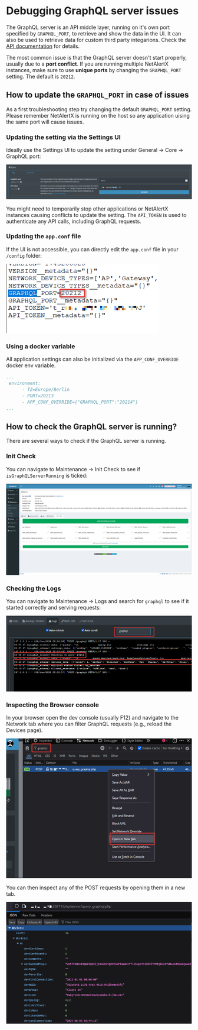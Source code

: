 # Debugging GraphQL server issues

The GraphQL server is an API middle layer, running on it's own port specified by `GRAPHQL_PORT`, to retrieve and show the data in the UI. It can also be used to retrieve data for custom third party integarions. Check the [API documentation](./API.md) for details. 

The most common issue is that the GraphQL server doesn't start properly, usually due to a **port conflict**. If you are running multiple NetAlertX instances, make sure to use **unique ports** by changing the `GRAPHQL_PORT` setting. The default is `20212`.

## How to update the `GRAPHQL_PORT` in case of issues

As a first troubleshooting step try changing the default `GRAPHQL_PORT` setting. Please remember NetAlertX is running on the host so any application uising the same port will cause issues.  

### Updating the setting via the Settings UI

Ideally use the Settings UI to update the setting under General -> Core -> GraphQL port:

![GrapQL settings](./img/DEBUG_GRAPHQL/graphql_settings_port_token.png)

You might need to temporarily stop other applications or NetAlertX instances causing conflicts to update the setting. The `API_TOKEN` is used to authenticate any API calls, including GraphQL requests. 

### Updating the `app.conf` file

If the UI is not accessible, you can directly edit the `app.conf` file in your `/config` folder:

![Editing app.conf](./img/DEBUG_GRAPHQL/app_conf_graphql_port.png)

### Using a docker variable

All application settings can also be initialized via the `APP_CONF_OVERRIDE` docker env variable. 

```yaml
...
 environment:
      - TZ=Europe/Berlin      
      - PORT=20213
      - APP_CONF_OVERRIDE={"GRAPHQL_PORT":"20214"}
...
```

## How to check the GraphQL server is running?

There are several ways to check if the GraphQL server is running.

### Init Check

You can navigate to Maintenance -> Init Check to see if `isGraphQLServerRunning` is ticked:

![Init Check](./img/DEBUG_GRAPHQL/Init_check.png)

### Checking the Logs

You can navigate to Maintenance -> Logs and search for `graphql` to see if it started correctly and serving requests:

![GraphQL Logs](./img/DEBUG_GRAPHQL/graphql_running_logs.png)

### Inspecting the Browser console

In your browser open the dev console (usually F12) and navigate to the Network tab where you can filter GraphQL requests (e.g., reload the Devices page).

![Browser Network Tab](./img/DEBUG_GRAPHQL/network_graphql.png)

You can then inspect any of the POST requests by opening them in a new tab.

![Browser GraphQL Json](./img/DEBUG_GRAPHQL/dev_console_graphql_json.png)


